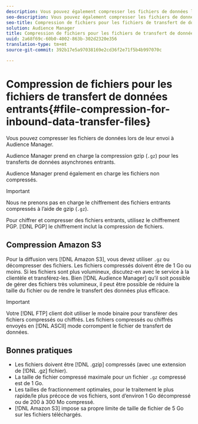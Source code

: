 ```yaml
---
description: Vous pouvez également compresser les fichiers de données lors de leur envoi vers Audience Manager.
seo-description: Vous pouvez également compresser les fichiers de données lors de leur envoi vers Audience Manager.
seo-title: Compression de fichiers pour les fichiers de transfert de données entrants
solution: Audience Manager
title: Compression de fichiers pour les fichiers de transfert de données entrants
uuid: 2a68f69c-60b0-4002-863b-302d2320e356
translation-type: tm+mt
source-git-commit: 392b17e5a97038169e2cd36f2e71f5b4b997070c

---
```



# Compression de fichiers pour les fichiers de transfert de données entrants{#file-compression-for-inbound-data-transfer-files}

Vous pouvez compresser les fichiers de données lors de leur envoi à Audience Manager.

<!-- inbound-file-compression.xml -->

Audience Manager prend en charge la compression gzip (`.gz`) pour les transferts de données asynchrones entrants.

Audience Manager prend également en charge les fichiers non compressés.

>[!IMPORTANT]
>
>Nous ne prenons pas en charge le chiffrement des fichiers entrants compressés à l’aide de gzip (`.gz`).
>
>Pour chiffrer et compresser des fichiers entrants, utilisez le chiffrement [](../../../integration/sending-audience-data/batch-data-transfer-explained/inbound-file-encryption.md)PGP. [!DNL PGP] le chiffrement inclut la compression de fichiers.

## Compression Amazon S3

Pour la diffusion vers [!DNL Amazon S3], vous devez utiliser `.gz` ou décompresser des fichiers. Les fichiers compressés doivent être de 1 Go ou moins. Si les fichiers sont plus volumineux, discutez-en avec le service à la clientèle et transférez-les. Bien [!DNL Audience Manager] qu’il soit possible de gérer des fichiers très volumineux, il peut être possible de réduire la taille du fichier ou de rendre le transfert des données plus efficace.

>[!IMPORTANT]
>
>Votre [!DNL FTP] client doit utiliser le mode binaire pour transférer des fichiers compressés ou chiffrés. Les fichiers compressés ou chiffrés envoyés en [!DNL ASCII] mode corrompent le fichier de transfert de données.

## Bonnes pratiques

* Les fichiers doivent être [!DNL .gzip] compressés (avec une extension de [!DNL .gz] fichier).
* La taille de fichier compressé maximale pour un fichier `.gz` compressé est de 1 Go.
* Les tailles de fractionnement optimales, pour le traitement le plus rapide/le plus précoce de vos fichiers, sont d’environ 1 Go décompressé ou de 200 à 300 Mo compressé.
* [!DNL Amazon S3] impose sa propre limite de taille de fichier de 5 Go sur les fichiers téléchargés.
